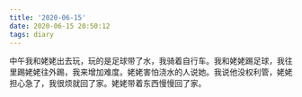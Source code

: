 ```yaml
---
title: '2020-06-15'
date: 2020-06-15 20:50:12
tags: diary
---
```

中午我和姥姥出去玩，玩的是足球带了水，我骑着自行车。我和姥姥踢足球，我往里踢姥姥往外踢，我来增加难度。姥姥害怕浇水的人说她。我说他没权利管，姥姥担心急了，我很烦就回了家。姥姥带着东西慢慢回了家。
